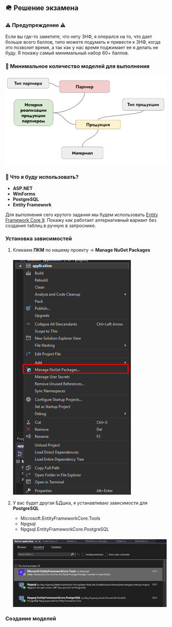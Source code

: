## 🪖 Решение экзамена
### ⚠️ Предупреждение ⚠️
Если вы где-то заметите, что нету 3НФ, я оперался на то, что дает больше всего баллов, типо можете подумать и привести к 3НФ, когда это позволит время, а так как у нас время поджимает ее я делать не буду. Я покажу самый минимальный набор 60+ баллов.
### 🤯 Минимальное количество моделей для выполнения
![](documentation/1.png)
### 🔮 Что я буду использовать?
- **ASP.NET**
- **WinForms**
- **PostgreSQL**
- **Entity Framework** 

Для выполнения сего крутого задания мы будем использовать [Entity Framework Core 9](https://metanit.com/sharp/efcore/). Покажу как работает алтернативный вариант без создания таблиц в ручную в запроснике.

### Установка зависимостей
1. Кликаем **ПКМ** по нашему проекту → **Manage NuGet Packages**
    ###
    ![NuGet Packages](documentation/2.png)

2. У вас будет другая БДшка, я устанавливаю зависимости для **PostgreSQL**
    - Microsoft.EntityFrameworkCore.Tools
    - Npgsql
    - Npgsql.EntityFrameworkCore.PostgreSQL
    ###
    ![All dependencies](documentation/3.png)

### Создание моделей 
